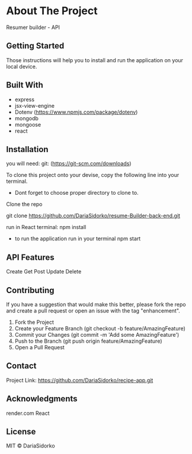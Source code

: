 
# About The Project
Resumer builder - API
## Getting Started
Those instructions will help you to install and run the application on your local device.

## Built With

* express
* jsx-view-engine
* Dotenv (https://www.npmjs.com/package/dotenv)
* mongodb
* mongoose
* react

## Installation

you will need:
git: (https://git-scm.com/downloads)

To clone this project onto your devise, copy the following line into your terminal. 
* Dont forget to choose proper directory to clone to.

Clone the repo

git clone https://github.com/DariaSidorko/resume-Builder-back-end.git

run in React terminal:
npm install

* to run the application run in your terminal
npm start

## API Features

Create
Get
Post
Update
Delete

## Contributing

If you have a suggestion that would make this better, please fork the repo and create a pull request or open an issue with the tag "enhancement".

1. Fork the Project
2. Create your Feature Branch (git checkout -b feature/AmazingFeature)
3. Commit your Changes (git commit -m 'Add some AmazingFeature')
4. Push to the Branch (git push origin feature/AmazingFeature)
5. Open a Pull Request

## Contact

Project Link: https://github.com/DariaSidorko/recipe-app.git

## Acknowledgments

render.com
React

## License

MIT © DariaSidorko